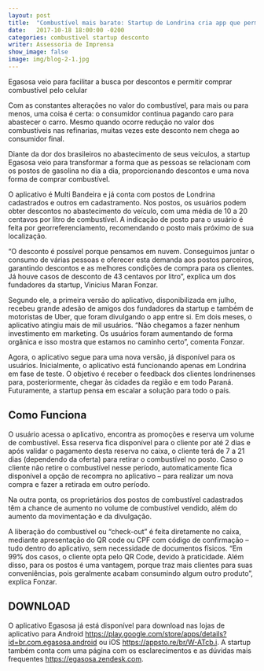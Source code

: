 ```yaml
---
layout: post
title:  "Combustível mais barato: Startup de Londrina cria app que permite abastecer com desconto"
date:   2017-10-18 18:00:00 -0200
categories: combustivel startup desconto
writer: Assessoria de Imprensa
show_image: false
image: img/blog-2-1.jpg
---
```


Egasosa veio para facilitar a busca por descontos e permitir comprar combustível pelo celular

Com as constantes alterações no valor do combustível, para mais ou para menos, uma coisa é certa: o consumidor continua pagando caro para abastecer o carro. Mesmo quando ocorre redução no valor dos combustíveis nas refinarias, muitas vezes este desconto nem chega ao consumidor final.

Diante da dor dos brasileiros no abastecimento de seus veículos, a startup Egasosa veio para transformar a forma que as pessoas se relacionam com os postos de gasolina no dia a dia, proporcionando descontos e uma nova forma de comprar combustível.  

O aplicativo é Multi Bandeira e já conta com postos de Londrina cadastrados e outros em cadastramento. Nos postos, os usuários podem obter descontos no abastecimento do veículo, com uma média de 10 a 20 centavos por litro de combustível. A indicação de posto para o usuário é feita por georreferenciamento, recomendando o posto mais próximo de sua localização.

“O desconto é possível porque pensamos em nuvem. Conseguimos juntar o consumo de várias pessoas e oferecer esta demanda aos postos parceiros, garantindo descontos e as melhores condições de compra para os clientes. Já houve casos de desconto de 43 centavos por litro”, explica um dos fundadores da startup, Vinicius Maran Fonzar.

Segundo ele, a primeira versão do aplicativo, disponibilizada em julho, recebeu grande adesão de amigos dos fundadores da startup e também de motoristas de Uber, que foram divulgando o app entre si. Em dois meses, o aplicativo atingiu mais de mil usuários. “Não chegamos a fazer nenhum investimento em marketing. Os usuários foram aumentando de forma orgânica e isso mostra que estamos no caminho certo”, comenta Fonzar.

Agora, o aplicativo segue para uma nova versão, já disponível para os usuários. Inicialmente, o aplicativo está funcionando apenas em Londrina em fase de teste. O objetivo é receber o feedback dos clientes londrinenses para, posteriormente, chegar às cidades da região e em todo Paraná.  Futuramente, a startup pensa em escalar a solução para todo o país.


## Como Funciona

O usuário acessa o aplicativo, encontra as promoções e reserva um volume de combustível. Essa reserva fica disponível para o cliente por até 2 dias e após validar o pagamento desta reserva no caixa, o cliente terá de 7 a 21 dias (dependendo da oferta) para retirar o combustível no posto. Caso o cliente não retire o combustível nesse período, automaticamente fica disponível a opção de recompra no aplicativo – para realizar um nova compra e fazer a retirada em outro período.

Na outra ponta, os proprietários dos postos de combustível cadastrados têm a chance de aumento no volume de combustível vendido, além do aumento da movimentação e da divulgação.

A liberação do combustível ou “check-out” é feita diretamente no caixa, mediante apresentação do QR code ou CPF com código de confirmação – tudo dentro do aplicativo, sem necessidade de documentos físicos. “Em 99% dos casos, o cliente opta pelo QR Code, devido à praticidade. Além disso, para os postos é uma vantagem, porque traz mais clientes para suas conveniências, pois geralmente acabam consumindo algum outro produto”, explica Fonzar.

## DOWNLOAD

O aplicativo Egasosa já está disponível para download nas lojas de aplicativo para Android https://play.google.com/store/apps/details?id=br.com.egasosa.android ou iOS https://appsto.re/br/W-ATcb.i. A startup também conta com uma página com os esclarecimentos e as dúvidas mais frequentes https://egasosa.zendesk.com.
